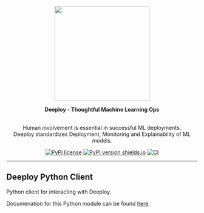 <div align="center">

<a href="https://deeploy.ml"><img src="./docs/content/img/logo-letters.png" width="250px"></a>

**Deeploy - Thoughtful Machine Learning Ops**

</br>Human involvement is essential in successful ML deployments. 
</br>Deeploy standardizes Deployment, Monitoring and Explainability of ML models.

[![PyPi license](https://img.shields.io/pypi/l/deeploy.svg?color=blue)](https://img.shields.io/pypi/l/deeploy.svg?color=blue)
[![PyPI version shields.io](https://img.shields.io/pypi/v/deeploy.svg)](https://img.shields.io/pypi/v/deeploy.svg)
[![CI](https://gitlab.com/deeploy-ml/deeploy-python-client/badges/master/pipeline.svg)](https://gitlab.com/deeploy-ml/deeploy-python-client/pipelines)

</div>

---
## Deeploy Python Client

Python client for interacting with Deeploy.

Documenation for this Python module can be found [here](https://deeploy-ml.gitlab.io/deeploy-python-client/).